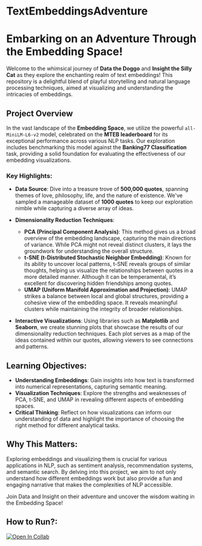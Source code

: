 # TextEmbeddingsAdventure

# **Embarking on an Adventure Through the Embedding Space!**

Welcome to the whimsical journey of **Data the Doggo** and **Insight the Silly Cat** as they explore the enchanting realm of text embeddings! This repository is a delightful blend of playful storytelling and natural language processing techniques, aimed at visualizing and understanding the intricacies of embeddings.

## **Project Overview**

In the vast landscape of the **Embedding Space**, we utilize the powerful `all-MiniLM-L6-v2` model, celebrated on the **MTEB leaderboard** for its exceptional performance across various NLP tasks. Our exploration includes benchmarking this model against the **Banking77 Classification** task, providing a solid foundation for evaluating the effectiveness of our embedding visualizations.

### **Key Highlights:**

- **Data Source**: Dive into a treasure trove of **500,000 quotes**, spanning themes of love, philosophy, life, and the nature of existence. We've sampled a manageable dataset of **1000 quotes** to keep our exploration nimble while capturing a diverse array of ideas.

- **Dimensionality Reduction Techniques**:
  - **PCA (Principal Component Analysis)**: This method gives us a broad overview of the embedding landscape, capturing the main directions of variance. While PCA might not reveal distinct clusters, it lays the groundwork for understanding the overall structure.
  - **t-SNE (t-Distributed Stochastic Neighbor Embedding)**: Known for its ability to uncover local patterns, t-SNE reveals groups of similar thoughts, helping us visualize the relationships between quotes in a more detailed manner. Although it can be temperamental, it’s excellent for discovering hidden friendships among quotes.
  - **UMAP (Uniform Manifold Approximation and Projection)**: UMAP strikes a balance between local and global structures, providing a cohesive view of the embedding space. It reveals meaningful clusters while maintaining the integrity of broader relationships.

- **Interactive Visualizations**: Using libraries such as **Matplotlib** and **Seaborn**, we create stunning plots that showcase the results of our dimensionality reduction techniques. Each plot serves as a map of the ideas contained within our quotes, allowing viewers to see connections and patterns.

## **Learning Objectives**:

- **Understanding Embeddings**: Gain insights into how text is transformed into numerical representations, capturing semantic meaning.
- **Visualization Techniques**: Explore the strengths and weaknesses of PCA, t-SNE, and UMAP in revealing different aspects of embedding spaces.
- **Critical Thinking**: Reflect on how visualizations can inform our understanding of data and highlight the importance of choosing the right method for different analytical tasks.

## **Why This Matters**:
Exploring embeddings and visualizing them is crucial for various applications in NLP, such as sentiment analysis, recommendation systems, and semantic search. By delving into this project, we aim to not only understand how different embeddings work but also provide a fun and engaging narrative that makes the complexities of NLP accessible.

Join Data and Insight on their adventure and uncover the wisdom waiting in the Embedding Space!

## **How to Run?**:
[![Open In Collab](https://colab.research.google.com/assets/colab-badge.svg)](https://colab.research.google.com/github/AIPI-590-XAI/Duke-AI-XAI/blob/dev/templates/template.ipynb)
